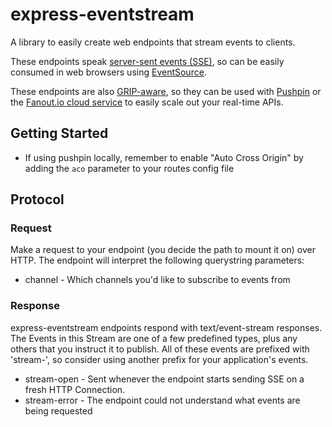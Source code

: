 # express-eventstream

A library to easily create web endpoints that stream events to clients.

These endpoints speak [server-sent events (SSE)](https://en.wikipedia.org/wiki/Server-sent_events), so can be easily consumed in web browsers using [EventSource](https://developer.mozilla.org/en-US/docs/Web/API/EventSource).

These endpoints are also [GRIP-aware](pushpin.org/docs/protocols/grip/), so they can be used with [Pushpin](http://pushpin.org/) or the [Fanout.io cloud service](https://fanout.io/) to easily scale out your real-time APIs.

## Getting Started

* If using pushpin locally, remember to enable "Auto Cross Origin" by adding the `aco` parameter to your routes config file

## Protocol

### Request

Make a request to your endpoint (you decide the path to mount it on) over HTTP. The endpoint will interpret the following querystring parameters:

* channel - Which channels you'd like to subscribe to events from

### Response

express-eventstream endpoints respond with text/event-stream responses. The Events in this Stream are one of a few predefined types, plus any others that you instruct it to publish. All of these events are prefixed with 'stream-', so consider using another prefix for your application's events.

* stream-open - Sent whenever the endpoint starts sending SSE on a fresh HTTP Connection.
* stream-error - The endpoint could not understand what events are being requested